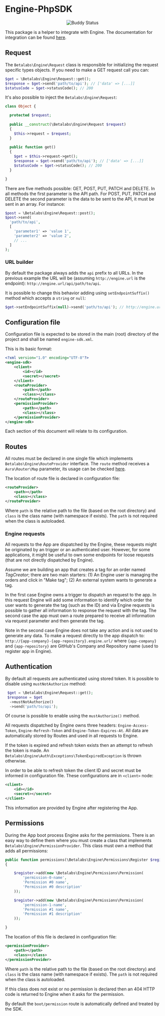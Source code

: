 # Engine-PhpSDK

<p align="center">
<img src="https://app.buddy.works/betalabs/engine-phpsdk/pipelines/pipeline/59763/badge.svg?token=7694a41867a494d5be5dd61a675f7e43fc18c053ab9c6091a392ce111cd03de5" alt="Buddy Status"/>
</p>

This package is a helper to integrate with Engine. The documentation for integration can be found <a href="https://betalabs.atlassian.net/wiki/spaces/APPS/overview" target="_blank">here</a>.

## Request

The `Betalabs\Engine\Request` class is responsible for initializing the request specific types objects. If you need to make a GET request call you can:

```php
$get = \Betalabs\Engine\Request::get();
$response = $get->send('path/to/api'); // ['data' => [...]]
$statusCode = $get->statusCode(); // 200
```

It's also possible to inject the `Betalabs\Engine\Request`:

```php
class Object {

  protected $request;
  
  public __construct(\Betalabs\Engine\Request $request)
  {
    $this->request = $request;
  }
  
  public function get()
  {
    $get = $this->request->get();
    $response = $get->send('path/to/api'); // ['data' => [...]]
    $statusCode = $get->statusCode(); // 200
  }

}
```
There are five methods possible: GET, POST, PUT, PATCH and DELETE. In all methods the first parameter is the API path. For POST, PUT, PATCH and DELETE the second parameter is the data to be sent to the API, it must be sent in an array. For instance:

```php
$post = \Betalabs\Engine\Request::post();
$post->send(
  'path/to/api',
  [
    'parameter1' => 'value 1',
    'parameter2' => 'value 2',
    // ...
  ]
);
```

### URL builder

By default the package always adds the `api` prefix to all URLs. In the previous example the URL will be (assuming `http://engine.url` is the endpoint): `http://engine.url/api/path/to/api`.

It is possible to change this behavior adding using `setEndpointSuffix()` method which accepts a `string` or `null`:

```php
$get->setEndpointSuffix(null)->send('path/to/api'); // http://engine.url/path/to/api
```

## Configuration file

Configuration file is expected to be stored in the main (root) directory of the project and shall be named `engine-sdk.xml`.

This is its basic format:
```xml
<?xml version="1.0" encoding="UTF-8"?>
<engine-sdk>
    <client>
        <id></id>
        <secret></secret>
    </client>
    <routeProvider>
        <path></path>
        <class></class>
    </routeProvider>
    <permissionProvider>
        <path></path>
        <class></class>
    </permissionProvider>
</engine-sdk>
```

Each section of this document will relate to its configuration.

## Routes

All routes must be declared in one single file which implements `Betalabs\Engine\RouteProvider` interface. The `route` method receives a `Aura\Router\Map` parameter, its usage can be checked <a href="https://github.com/auraphp/Aura.Router/blob/3.x/docs/defining-routes.md" target="_blank">here</a>.

The location of route file is declared in configuration file:

```xml
<routeProvider>
    <path></path>
    <class></class>
</routeProvider>
```

Where `path` is the relative path to the file (based on the root directory) and `class` is the class name (with namespace if exists). The `path` is not required when the class is autoloaded.

### Engine requests

All requests to the App are dispatched by the Engine, these requests might be originated by an trigger or an authenticated user. However, for some applications, it might be useful to own some endpoints for loose requests (that are not directly dispatched by Engine).

Assume we are building an app that creates a tag for an order named <i>TagCreator</i>; there are two main starters:
(1) An Engine user is managing the orders and click in "Make tag";
(2) An external system wants to generate a tag.

In the first case Engine owns a trigger to dispatch an request to the app. In this request Engine will add some information to identify which order the user wants to generate the tag (such as the ID) and via Engine requests is possible to gather all information to response the request with the tag. The second case the app must own a route prepared to receive all information via request parameter and then generate the tag.

Note in the second case Engine does not take any action and is not used to generate any data. To make a request directly to the app dispatch to: `http://{app-company}-{app-repository}.engine.url/` where `{app-company}` and `{app-repository}` are GitHub's Company and Repository name (used to register app in Engine).

## Authentication

By default all requests are authenticated using stored token. It is possible to disable using `mustNotAuthorize` method:

```php
 $get = \Betalabs\Engine\Request::get();
 $response = $get
  ->mustNotAuthorize()
  ->send('path/to/api');
```

Of course is possible to enable using the `mustAuthorize()` method.

All requests dispatched by Engine owns three headers: `Engine-Access-Token`, `Engine-Refresh-Token` and `Engine-Token-Expires-At`. All data are automatically stored by Routes and used in all requests to Engine.

If the token is expired and refresh token exists then an attempt to refresh the token is made. An `Betalabs\Engine\Auth\Exceptions\TokenExpiredException` is thrown otherwise.

In order to be able to refresh token the client ID and secret must be informed in configuration file. These configurations are in `<client>` node:

```xml
<client>
    <id></id>
    <secret></secret>
</client>
```

This information are provided by Engine after registering the App.

## Permissions

During the App boot process Engine asks for the permissions. There is an easy way to define them where you must create a class that implements `Betalabs\Engine\PermissionProvider`. This class must own a method that adds all permissions:

```php
public function permissions(\Betalabs\Engine\Permissions\Register $register)
{

    $register->add(new \Betalabs\Engine\Permissions\Permission(
        'permission-0-name',
        'Permission #0 name',
        'Permission #0 description'
    ));

    $register->add(new \Betalabs\Engine\Permissions\Permission(
        'permission-1-name',
        'Permission #1 name',
        'Permission #1 description'
    ));

}
```

The location of this file is declared in configuration file:

```xml
<permissionProvider>
    <path></path>
    <class></class>
</permissionProvider>
```

Where `path` is the relative path to the file (based on the root directory) and `class` is the class name (with namespace if exists). The `path` is not required when the class is autoloaded.

If this class does not exist or no permission is declared then an 404 HTTP code is returned to Engine when it asks for the permission.

By default the `boot/permission` route is automatically defined and treated by the SDK.